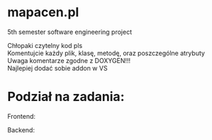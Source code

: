 # mapacen.pl
5th semester software engineering project


Chłopaki czytelny kod pls\
Komentujcie każdy plik, klasę, metodę, oraz poszczególne atrybuty\
Uwaga komentarze zgodne z DOXYGEN!!!\
Najlepiej dodać sobie addon w VS

# Podział na zadania:

Frontend:

Backend:
